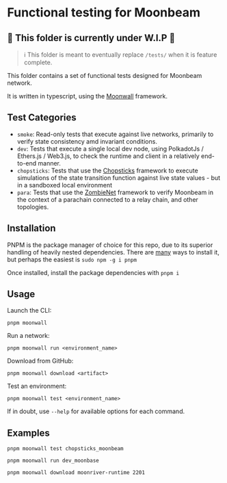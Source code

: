 # Functional testing for Moonbeam

## :construction: This folder is currently under W.I.P :construction:

> :information_source: This folder is meant to eventually replace `/tests/` when it is feature complete.

This folder contains a set of functional tests designed for Moonbeam network.

It is written in typescript, using the [Moonwall](https://github.com/Moonsong-Labs/moonwall) framework.

## Test Categories

- `smoke`: Read-only tests that execute against live networks, primarily to verify state consistency amd invariant conditions.
- `dev`: Tests that execute a single local dev node, using PolkadotJs / Ethers.js / Web3.js, to check the runtime and client in a relatively end-to-end manner.
- `chopsticks`: Tests that use the [Chopsticks](https://github.com/AcalaNetwork/chopsticks) framework to execute simulations of the state transition function against live state values - but in a sandboxed local environment
- `para`: Tests that use the [ZombieNet](https://github.com/paritytech/zombienet) framework to verify Moonbeam in the context of a parachain connected to a relay chain, and other topologies.

## Installation

PNPM is the package manager of choice for this repo, due to its superior handling of heavily nested dependencies.
There are [many](https://pnpm.io/installation) ways to install it, but perhaps the easiest is `sudo npm -g i pnpm`

Once installed, install the package dependencies with `pnpm i`

## Usage

Launch the CLI:
```
pnpm moonwall
```

Run a network:
```
pnpm moonwall run <environment_name>
```

Download from GitHub:
```
pnpm moonwall download <artifact>
```

Test an environment:
```
pnpm moonwall test <environment_name>
```

If in doubt, use `--help` for available options for each command.

## Examples

```
pnpm moonwall test chopsticks_moonbeam
```

```
pnpm moonwall run dev_moonbase
```

```
pnpm moonwall download moonriver-runtime 2201
```


